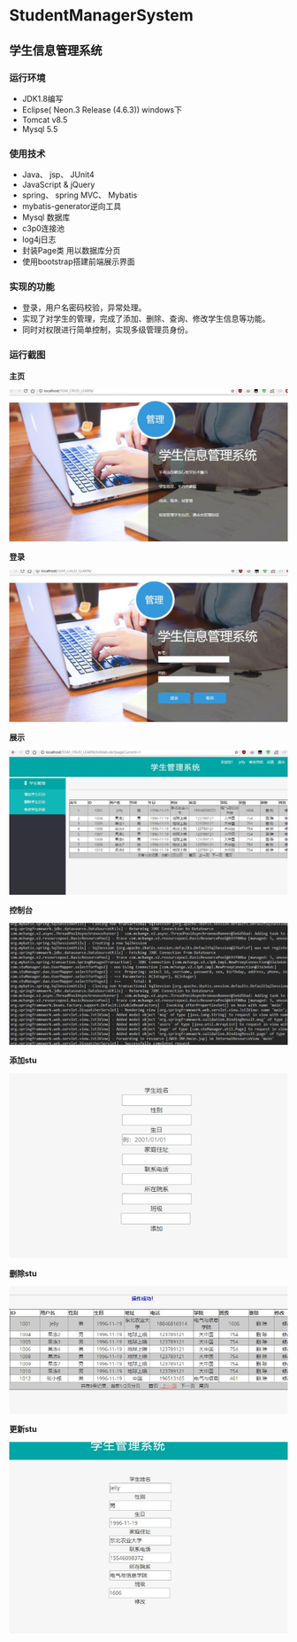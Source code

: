 # StudentManagerSystem
## 学生信息管理系统


### 运行环境
* JDK1.8编写
* Eclipse( Neon.3 Release (4.6.3)) windows下
* Tomcat v8.5
* Mysql 5.5


### 使用技术
* Java、 jsp、 JUnit4
* JavaScript & jQuery
* spring、 spring MVC、 Mybatis
* mybatis-generator逆向工具
* Mysql 数据库
* c3p0连接池
* log4j日志
* 封装Page类 用以数据库分页
* 使用bootstrap搭建前端展示界面


### 实现的功能
- 登录，用户名密码校验，异常处理。
- 实现了对学生的管理，完成了添加、删除、查询、修改学生信息等功能。
- 同时对权限进行简单控制，实现多级管理员身份。


### 运行截图

**主页**

![主页](https://github.com/jelly54/StudentManagerSystem/blob/master/screenshot/index.jpg)


**登录**

![登录](https://github.com/jelly54/StudentManagerSystem/blob/master/screenshot/login.jpg)


**展示**

![展示](https://github.com/jelly54/StudentManagerSystem/blob/master/screenshot/main.jpg)


**控制台**

![控制台](https://github.com/jelly54/StudentManagerSystem/blob/master/screenshot/console.jpg)


**添加stu**

![添加](https://github.com/jelly54/StudentManagerSystem/blob/master/screenshot/addstu.jpg)


**删除stu**

![删除](https://github.com/jelly54/StudentManagerSystem/blob/master/screenshot/deletestu.jpg)



**更新stu**

![更新](https://github.com/jelly54/StudentManagerSystem/blob/master/screenshot/updatestu.jpg)

